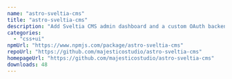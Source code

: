 ```yaml
---
name: "astro-sveltia-cms"
title: "astro-sveltia-cms"
description: "Add Sveltia CMS admin dashboard and a custom OAuth backend to your Astro project"
categories:
  - "css+ui"
npmUrl: "https://www.npmjs.com/package/astro-sveltia-cms"
repoUrl: "https://github.com/majesticostudio/astro-sveltia-cms"
homepageUrl: "https://github.com/majesticostudio/astro-sveltia-cms"
downloads: 48
---
```

